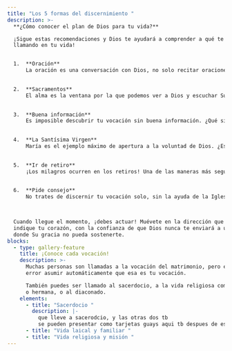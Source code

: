 ```yaml
---
title: "Los 5 formas del discernimiento "
description: >-
  **¿Cómo conocer el plan de Dios para tu vida?**  

  ¡Sigue estas recomendaciones y Dios te ayudará a comprender a qué te está
  llamando en tu vida!


  1.  **Oración**  
      La oración es una conversación con Dios, no solo recitar oraciones, sino hablar con el Señor desde el corazón. Todos los días lee la Biblia y habla con Jesús como si fuera tu mejor amigo. Pídele que te revele Su plan: “Jesús, quiero querer lo que Tú quieres. Aquí estoy, Señor; vengo a hacer Tu voluntad.” Confía plenamente en que Dios tiene un plan para ti.

      
  2.  **Sacramentos**  
      El alma es la ventana por la que podemos ver a Dios y escuchar Su voz. Si la ventana está sucia por el pecado, debe limpiarse mediante la Confesión para poder estar en unión con Dios. Cuando recibas la Comunión, pídele a Jesús que te muestre tu vocación.

      
  3.  **Buena información**  
      Es imposible descubrir tu vocación sin buena información. ¿Qué significa tener un matrimonio cristiano y santo? ¿Qué hacen los sacerdotes? ¿Cómo es la vida de una hermana o un hermano religioso? Busca información confiable y luego lleva lo aprendido de vuelta a la oración.

      
  4.  **La Santísima Virgen**  
      María es el ejemplo máximo de apertura a la voluntad de Dios. ¿Estás abierto a la voluntad de Dios para ti? Reza tres Avemarías cada día, específicamente para conocer tu vocación y tener el valor de seguirla.

      
  5.  **Ir de retiro**  
      ¡Los milagros ocurren en los retiros! Una de las maneras más seguras de descubrir el plan de Dios para ti es entrar en el silencio y la oración durante un tiempo prolongado. Pide a personas de confianza que te ayuden a encontrar un buen retiro.

      
  6.  **Pide consejo**  
      No trates de discernir tu vocación solo, sin la ayuda de la Iglesia. Habla con una hermana, un sacerdote o un diácono en quien confíes.

      

  Cuando llegue el momento, ¡debes actuar! Muévete en la dirección que te
  indique tu corazón, con la confianza de que Dios nunca te enviará a un lugar
  donde Su gracia no pueda sostenerte.
blocks:
  - type: gallery-feature
    title: ¡Conoce cada vocación!
    description: >-
      Muchas personas son llamadas a la vocación del matrimonio, pero es un
      error asumir automáticamente que esa es tu vocación.  

      También puedes ser llamado al sacerdocio, a la vida religiosa como hermano
      o hermana, o al diaconado.
    elements:
      - title: "Sacerdocio "
        description: |-
          que lleve a sacerodcio, y las otras dos tb 
          se pueden presentar como tarjetas guays aqui tb despues de este texto.
      - title: "Vida laical y familiar "
      - title: "Vida religiosa y misión "
---
```

